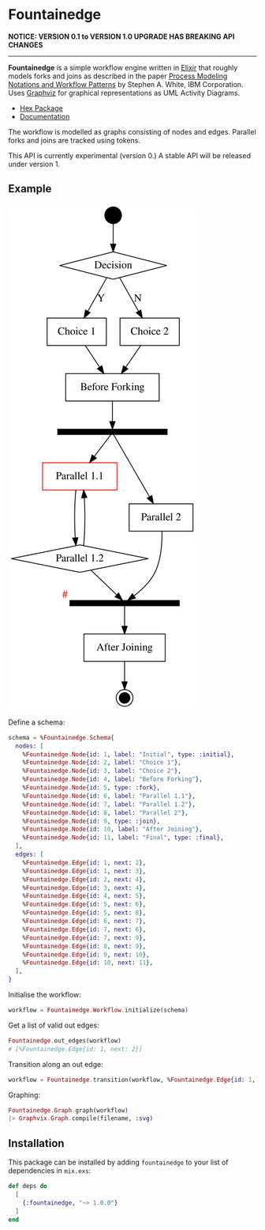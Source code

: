# Fountainedge

**NOTICE: VERSION 0.1 to VERSION 1.0 UPGRADE HAS BREAKING API CHANGES**

----

**Fountainedge** is a simple workflow engine written in [Elixir](https://elixir-lang.org/) that roughly models forks and joins as described in the paper [Process Modeling Notations and
Workflow Patterns](https://github.com/emden-norfolk/fountainedge/raw/master/BPMN_wfh.pdf) by Stephen A. White, IBM Corporation. 
Uses [Graphviz](https://graphviz.org/) for graphical representations as UML Activity Diagrams.

 * [Hex Package](https://hex.pm/packages/fountainedge)
 * [Documentation](https://hexdocs.pm/fountainedge)

The workflow is modelled as graphs consisting of nodes and edges. Parallel forks and joins are tracked using tokens.

This API is currently experimental (version 0.) A stable API will be released under version 1.

## Example

![test6](images/test6.svg)

Define a schema:

```elixir
schema = %Fountainedge.Schema{
  nodes: [
	%Fountainedge.Node{id: 1, label: "Initial", type: :initial},
	%Fountainedge.Node{id: 2, label: "Choice 1"},
	%Fountainedge.Node{id: 3, label: "Choice 2"},
	%Fountainedge.Node{id: 4, label: "Before Forking"},
	%Fountainedge.Node{id: 5, type: :fork},
	%Fountainedge.Node{id: 6, label: "Parallel 1.1"},
	%Fountainedge.Node{id: 7, label: "Parallel 1.2"},
	%Fountainedge.Node{id: 8, label: "Parallel 2"},
	%Fountainedge.Node{id: 9, type: :join},
	%Fountainedge.Node{id: 10, label: "After Joining"},
	%Fountainedge.Node{id: 11, label: "Final", type: :final},
  ],
  edges: [
	%Fountainedge.Edge{id: 1, next: 2}, 
	%Fountainedge.Edge{id: 1, next: 3}, 
	%Fountainedge.Edge{id: 2, next: 4}, 
	%Fountainedge.Edge{id: 3, next: 4}, 
	%Fountainedge.Edge{id: 4, next: 5}, 
	%Fountainedge.Edge{id: 5, next: 6}, 
	%Fountainedge.Edge{id: 5, next: 8}, 
	%Fountainedge.Edge{id: 6, next: 7}, 
	%Fountainedge.Edge{id: 7, next: 6}, 
	%Fountainedge.Edge{id: 7, next: 9}, 
	%Fountainedge.Edge{id: 8, next: 9}, 
	%Fountainedge.Edge{id: 9, next: 10},
	%Fountainedge.Edge{id: 10, next: 11},
  ],  
}   
```

Initialise the workflow:

```elixir
workflow = Fountainedge.Workflow.initialize(schema)
```

Get a list of valid out edges:

```elixir
Fountainedge.out_edges(workflow)
# [%Fountainedge.Edge{id: 1, next: 2}]
```

Transition along an out edge:

```elixir
workflow = Fountainedge.transition(workflow, %Fountainedge.Edge{id: 1, next: 2})
```

Graphing:

```elixir
Fountainedge.Graph.graph(workflow)
|> Graphvix.Graph.compile(filename, :svg)
```

## Installation

This package can be installed by adding `fountainedge` to your list of dependencies in `mix.exs`:

```elixir
def deps do
  [
    {:fountainedge, "~> 1.0.0"}
  ]
end
```


